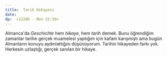 ```yaml
---
title:  Tarih Hikayesi
date: 
dp:  <12286 - Mon 22:59>
---
```



Almanca'da _Geschichte_ hem _hikaye_, hem _tarih_ demek. Bunu
öğrendiğim zamanlar tarihe gerçek muamelesi yaptığım için kafam
karışmıştı ama bugün Almanların konuyu aydınlattığını
düşünüyorum. Tarihin hikayeden farkı yok. Herkesin uzlaştığı, gerçek
sanılan bir hikaye. 
